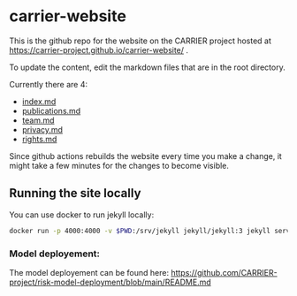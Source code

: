 # carrier-website
This is the github repo for the website on the CARRIER project hosted at https://carrier-project.github.io/carrier-website/ .

To update the content, edit the markdown files that are in the root directory.

Currently there are 4:
- [index.md](https://github.com/CARRIER-project/carrier-website/blob/main/index.md)
- [publications.md](https://github.com/CARRIER-project/carrier-website/blob/main/publications.md)
- [team.md](https://github.com/CARRIER-project/carrier-website/blob/main/team.md)
- [privacy.md](https://github.com/CARRIER-project/carrier-website/blob/main/privacy.md)
- [rights.md](https://github.com/CARRIER-project/carrier-website/blob/main/rights.md)


Since github actions rebuilds the website every time you make a change, it might take a few minutes for the changes to become visible.

## Running the site locally
You can use docker to run jekyll locally:

```bash
docker run -p 4000:4000 -v $PWD:/srv/jekyll jekyll/jekyll:3 jekyll serve
```
### Model deployement:
The model deployement can be found here: https://github.com/CARRIER-project/risk-model-deployment/blob/main/README.md
